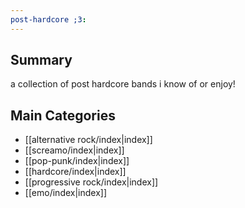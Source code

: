 ```yaml
---
post-hardcore ;3:
---
```



## Summary

a collection of post hardcore bands i know of or enjoy!
## Main Categories

* [[alternative rock/index|index]]
* [[screamo/index|index]]
* [[pop-punk/index|index]]
* [[hardcore/index|index]]
* [[progressive rock/index|index]]
* [[emo/index|index]]
